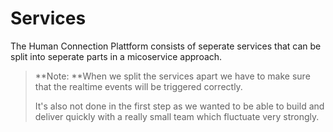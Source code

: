 # Services

The Human Connection Plattform consists of seperate services that can be split into seperate parts in a micoservice approach.

> **Note: **When we split the services apart we have to make sure that the realtime events will be triggered correctly. 
>
> It's also not done in the first step as we wanted to be able to build and deliver quickly with a really small team which fluctuate very strongly.



